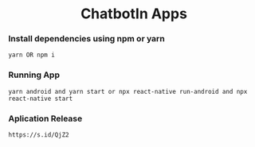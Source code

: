 <h1 align="center">
 ChatbotIn Apps
</h1>

### Install dependencies using npm or yarn

```
yarn OR npm i
```

### Running App

```
yarn android and yarn start or npx react-native run-android and npx react-native start
```

### Aplication Release

```
https://s.id/QjZ2
```